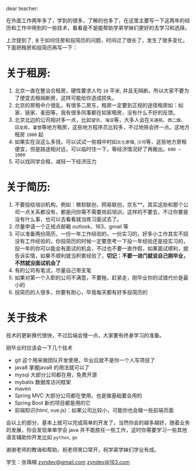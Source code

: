 dear teacher:
	
在外面工作两年多了，学到的很多，了解的也多了，在这里主要写一下这两年的经历和工作中用到的一些技术，看看是不是能帮助学弟学妹们更好的去学习和选择。
	
上次提到了, 关于如何住房和投简历的问题，时间过了很长了，发生了很多变化，下面把租房和投简历再写一下：

# 关于租房: 

1. 北京一直在整治合租房，硬性要求人均 `10` 平米, 并且无隔断。所以大家不要为了便宜去租隔断房，这样可能给你造成损失。
2. 北京的房租中介很乱，有很多二房东，租房一定要到正规的途径租房如：如家、链家、麦田等。我有很多同事都在如家租房，没有什么不好的反馈。
3. 北京北边的公司相对多一点，比如`望京`、`海淀`等，大多人会在`天通苑`、`西二旗`、`回龙观`、`霍营`等地方租房，这些地方程序员比较多，不过地铁会挤一点。这地方租房 `1800` 起
4. 如果实在没这么多钱，可以试试一些城中村如`北七家镇`, `沙河`等，这些地方房租便宜，但是路途相对远，可以临时住一下，等经济情况好了再搬出。`600 ~ 1000`
5. 可以找同学合租，减轻一下经济压力

# 关于简历: 

1. 不要投给培训机构，例如：微软联创，网易联创，京东**。其实这些和那个公司一点关系都没有，都是问你需不需要岗前培训，这样的不要去，不过你要是没有什么事，也可以去看看就当练习面试去了。
2. 尽量申请一个正规点邮箱 outlook、163、gmail 等
3. 可以准备两份简历，一份一年工作经验的，一份实习的，好多小工作其实不招没有工作经验的，你投简历的时候一定要思考一下投一年经验还是投实习的，投一年的你可以能会有面试的机会，不过也不要一直作假，如果面试顺利，就告诉实情，如果不顺利就当积累经验了，**切记：不要一进门就说自己刚毕业，不然就没面试机会了**
4. 有的公司有笔试，尽量自己带支笔
5. 如果对第一个入职的公司不满意，不要拖，赶紧走，刚毕业你的试错代价是最小的
6. 投简历的人很多，你要有耐心，毕竟每天都有好多投简历的
	
# 关于技术

技术的更新换代很快，不过后端会慢一点，大家要有终身学习的准备。

刚毕业时应该会一下几个技术

- git 这个用来做团队开发使用，毕业后就不是你一个人写项目了
- java8 掌握java8 的用法就可以了
- mysql 大部分公司都在用，免费开源
- mybatis 数据库访问框架
- maven 
- Spring MVC 大部分公司都在使用，也是做基础要会用的
- Spring Boot 新的项目都是用的它
- 前端知识(html, vue.js)：如果公司比较小，可能你也会做一些前端页面

会以上的部分，基本上就可以完成简单的开发了，当然你会的越多越好，随着业务的发展，你会发现单单学会 java 并不能胜任一些工作，这时你需要学习一些其他语言辅助你开发比如 `python`, `go`


谢谢老师的教诲和帮助，祝老师笑口常开，祝学弟学妹们学业有成。

学生：张瑀楠
zyndev@gmail.com
zyndev@163.com


